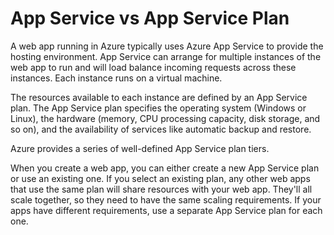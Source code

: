 
# App Service vs App Service Plan

A web app running in Azure typically uses Azure App Service to provide the hosting environment.
App Service can arrange for multiple instances of the web app to run and will load balance incoming requests across these instances.
Each instance runs on a virtual machine.

The resources available to each instance are defined by an App Service plan.
The App Service plan specifies the operating system (Windows or Linux), the hardware (memory, CPU processing capacity, disk storage, and so on), and the availability of services like automatic backup and restore.

Azure provides a series of well-defined App Service plan tiers.

When you create a web app, you can either create a new App Service plan or use an existing one.
If you select an existing plan, any other web apps that use the same plan will share resources with your web app.
They'll all scale together, so they need to have the same scaling requirements.
If your apps have different requirements, use a separate App Service plan for each one.
